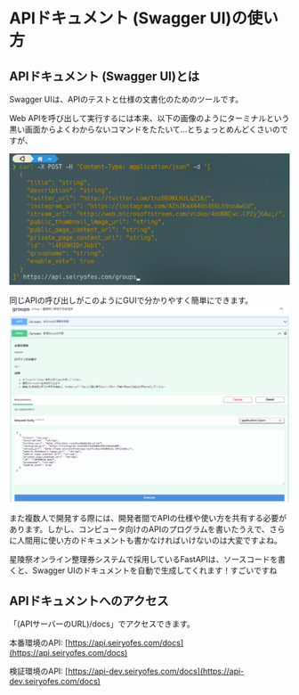 # APIドキュメント (Swagger UI)の使い方

## APIドキュメント (Swagger UI)とは
Swagger UIは、APIのテストと仕様の文書化のためのツールです。

Web APIを呼び出して実行するには本来、以下の画像のようにターミナルという黒い画面からよくわからないコマンドをたたいて...とちょっとめんどくさいのですが、

![ターミナルからAPIを実行する例](api_request_with_terminal.png)

同じAPIの呼び出しがこのようにGUIで分かりやすく簡単にできます。
![Swagger UIでAPIを実行する例](api_request_with_swaggerui.png)

また複数人で開発する際には、開発者間でAPIの仕様や使い方を共有する必要があります。しかし、コンピュータ向けのAPIのプログラムを書いたうえで、さらに人間用に使い方のドキュメントも書かなければいけないのは大変ですよね。

星陵祭オンライン整理券システムで採用しているFastAPIは、ソースコードを書くと、Swagger UIのドキュメントを自動で生成してくれます！すごいですね
## APIドキュメントへのアクセス

「(APIサーバーのURL)/docs」でアクセスできます。

本番環境のAPI: [https://api.seiryofes.com/docs](https://api.seiryofes.com/docs)

検証環境のAPI: [https://api-dev.seiryofes.com/docs](https://api-dev.seiryofes.com/docs)

## 